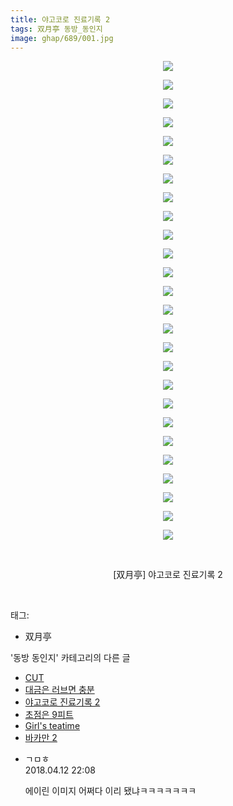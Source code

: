 ```yaml
---
title: 야고코로 진료기록 2
tags: 双月亭 동방_동인지
image: ghap/689/001.jpg
---
```

<div class="article">
<p style="text-align: center; clear: none; float: none;"><img src="{{ site.nasurl }}/ghap/689/001.jpg"/></p>
<p style="text-align: center; clear: none; float: none;"><img src="{{ site.nasurl }}/ghap/689/002.jpg"/></p>
<p style="text-align: center; clear: none; float: none;"><img src="{{ site.nasurl }}/ghap/689/003.jpg"/></p>
<p style="text-align: center; clear: none; float: none;"><img src="{{ site.nasurl }}/ghap/689/004.jpg"/></p>
<p style="text-align: center; clear: none; float: none;"><img src="{{ site.nasurl }}/ghap/689/005.jpg"/></p>
<p style="text-align: center; clear: none; float: none;"><img src="{{ site.nasurl }}/ghap/689/006.jpg"/></p>
<p style="text-align: center; clear: none; float: none;"><img src="{{ site.nasurl }}/ghap/689/007.jpg"/></p>
<p style="text-align: center; clear: none; float: none;"><img src="{{ site.nasurl }}/ghap/689/008.jpg"/></p>
<p style="text-align: center; clear: none; float: none;"><img src="{{ site.nasurl }}/ghap/689/009.jpg"/></p>
<p style="text-align: center; clear: none; float: none;"><img src="{{ site.nasurl }}/ghap/689/010.jpg"/></p>
<p style="text-align: center; clear: none; float: none;"><img src="{{ site.nasurl }}/ghap/689/011.jpg"/></p>
<p style="text-align: center; clear: none; float: none;"><img src="{{ site.nasurl }}/ghap/689/012.jpg"/></p>
<p style="text-align: center; clear: none; float: none;"><img src="{{ site.nasurl }}/ghap/689/013.jpg"/></p>
<p style="text-align: center; clear: none; float: none;"><img src="{{ site.nasurl }}/ghap/689/014.jpg"/></p>
<p style="text-align: center; clear: none; float: none;"><img src="{{ site.nasurl }}/ghap/689/015.jpg"/></p>
<p style="text-align: center; clear: none; float: none;"><img src="{{ site.nasurl }}/ghap/689/016.jpg"/></p>
<p style="text-align: center; clear: none; float: none;"><img src="{{ site.nasurl }}/ghap/689/017.jpg"/></p>
<p style="text-align: center; clear: none; float: none;"><img src="{{ site.nasurl }}/ghap/689/018.jpg"/></p>
<p style="text-align: center; clear: none; float: none;"><img src="{{ site.nasurl }}/ghap/689/019.jpg"/></p>
<p style="text-align: center; clear: none; float: none;"><img src="{{ site.nasurl }}/ghap/689/020.jpg"/></p>
<p style="text-align: center; clear: none; float: none;"><img src="{{ site.nasurl }}/ghap/689/021.jpg"/></p>
<p style="text-align: center; clear: none; float: none;"><img src="{{ site.nasurl }}/ghap/689/022.jpg"/></p>
<p style="text-align: center; clear: none; float: none;"><img src="{{ site.nasurl }}/ghap/689/023.jpg"/></p>
<p style="text-align: center; clear: none; float: none;"><img src="{{ site.nasurl }}/ghap/689/024.jpg"/></p>
<p style="text-align: center; clear: none; float: none;"><img src="{{ site.nasurl }}/ghap/689/025.jpg"/></p>
<p style="text-align: center; clear: none; float: none;"><img src="{{ site.nasurl }}/ghap/689/026.jpg"/></p>
<p style="text-align: center; clear: none; float: none;"><br/></p>
<p style="text-align: center; clear: none; float: none;">[双月亭] 야고코로 진료기록 2</p>
<p><br/></p>
</div><div class="tagTrail">
<p>태그: </p>
<ul>
<li>双月亭</li>
</ul>
</div><div class="another">
<p>'동방 동인지' 카테고리의 다른 글</p>
<ul>
<li><a href="/2016-07-05-ghap_691">CUT</a></li>
<li><a href="/2016-07-05-ghap_690">대금은 러브면 충분</a></li>
<li><a href="/2016-07-05-ghap_689">야고코로 진료기록 2</a></li>
<li><a href="/2016-07-05-ghap_688">초점은 9피트</a></li>
<li><a href="/2016-07-05-ghap_687">Girl's teatime</a></li>
<li><a href="/2016-07-05-ghap_686">바카만 2</a></li>
</ul>
</div><div class="cb_module cb_fluid">
<div class="cb_wrt cb_profile">
<div class="comment">
<ul>
<li class="cb_thumb_off" id="comment15237984">
<div class="cb_comment_area">
<div class="cb_info_area">
<div class="cb_section">
<span class="cb_nick_name">ㄱㅁㅎ</span>
</div>
<div class="cb_section">
<span class="cb_date">2018.04.12 22:08 </span>
</div>
</div>
<div class="cb_dsc_comment">
<p class="cb_dsc">
											에이린 이미지 어쩌다 이리 됐냐ㅋㅋㅋㅋㅋㅋㅋ
										</p>
</div>
</div></li>
</ul>
</div>
</div><!-- commentList close -->
</div>